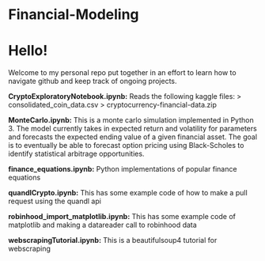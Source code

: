 # Financial-Modeling
# Hello!
Welcome to my personal repo put together in an effort to learn how to navigate github and keep track of ongoing projects.

**CryptoExploratoryNotebook.ipynb:**
  Reads the following kaggle files:
    > consolidated_coin_data.csv
    > cryptocurrency-financial-data.zip	  

**MonteCarlo.ipynb:**
  This is a monte carlo simulation implemented in Python 3. 
  The model currently takes in expected return and volatility for parameters
    and forecasts the expected ending value of a given financial asset.
  The goal is to eventually be able to forecast option pricing using Black-Scholes
    to identify statistical arbitrage opportunities. 

**finance_equations.ipynb:**
  Python implementations of popular finance equations

**quandlCrypto.ipynb:**
  This has some example code of how to make a pull request using the quandl api

**robinhood_import_matplotlib.ipynb:**
  This has some example code of matplotlib and making a datareader call to robinhood data

**webscrapingTutorial.ipynb:**
  This is a beautifulsoup4 tutorial for webscraping
